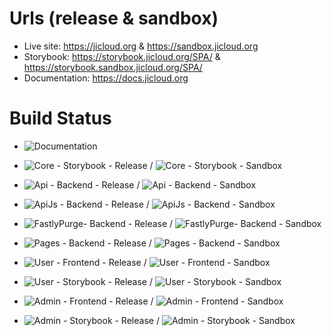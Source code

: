 # Urls (release & sandbox)

* Live site: https://jicloud.org & https://sandbox.jicloud.org
* Storybook: https://storybook.jicloud.org/SPA/ & https://storybook.sandbox.jicloud.org/SPA/
* Documentation: https://docs.jicloud.org

# Build Status

* ![Documentation](https://github.com/jewish-interactive/ji-cloud/workflows/Documentation/badge.svg)
* ![Core - Storybook - Release](https://github.com/jewish-interactive/ji-cloud/workflows/Core%20-%20Storybook%20-%20Release/badge.svg) / ![Core - Storybook - Sandbox](https://github.com/jewish-interactive/ji-cloud/workflows/Core%20-%20Storybook%20-%20Sandbox/badge.svg)
* ![Api - Backend - Release](https://github.com/jewish-interactive/ji-cloud/workflows/Api%20-%20Backend%20-%20Release/badge.svg) / ![Api - Backend - Sandbox](https://github.com/jewish-interactive/ji-cloud/workflows/Api%20-%20Backend%20-%20Sandbox/badge.svg)
* ![ApiJs - Backend - Release](https://github.com/jewish-interactive/ji-cloud/workflows/ApiJs%20-%20Backend%20-%20Release/badge.svg) / ![ApiJs - Backend - Sandbox](https://github.com/jewish-interactive/ji-cloud/workflows/ApiJs%20-%20Backend%20-%20Sandbox/badge.svg)
* ![FastlyPurge- Backend - Release](https://github.com/jewish-interactive/ji-cloud/workflows/FastlyPurge%20-%20Backend%20-%20Release/badge.svg) / ![FastlyPurge- Backend - Sandbox](https://github.com/jewish-interactive/ji-cloud/workflows/FastlyPurge%20-%20Backend%20-%20Sandbox/badge.svg)
* ![Pages - Backend - Release](https://github.com/jewish-interactive/ji-cloud/workflows/Pages%20-%20Backend%20-%20Release/badge.svg) / ![Pages - Backend - Sandbox](https://github.com/jewish-interactive/ji-cloud/workflows/Pages%20-%20Backend%20-%20Sandbox/badge.svg)
* ![User - Frontend - Release](https://github.com/jewish-interactive/ji-cloud/workflows/User%20-%20Frontend%20-%20Release/badge.svg) / ![User - Frontend - Sandbox](https://github.com/jewish-interactive/ji-cloud/workflows/User%20-%20Frontend%20-%20Sandbox/badge.svg)
* ![User - Storybook - Release](https://github.com/jewish-interactive/ji-cloud/workflows/User%20-%20Storybook%20-%20Release/badge.svg) / ![User - Storybook - Sandbox](https://github.com/jewish-interactive/ji-cloud/workflows/User%20-%20Storybook%20-%20Sandbox/badge.svg)

* ![Admin - Frontend - Release](https://github.com/jewish-interactive/ji-cloud/workflows/Admin%20-%20Frontend%20-%20Release/badge.svg) / ![Admin - Frontend - Sandbox](https://github.com/jewish-interactive/ji-cloud/workflows/Admin%20-%20Frontend%20-%20Sandbox/badge.svg)
* ![Admin - Storybook - Release](https://github.com/jewish-interactive/ji-cloud/workflows/Admin%20-%20Storybook%20-%20Release/badge.svg) / ![Admin - Storybook - Sandbox](https://github.com/jewish-interactive/ji-cloud/workflows/Admin%20-%20Storybook%20-%20Sandbox/badge.svg)

